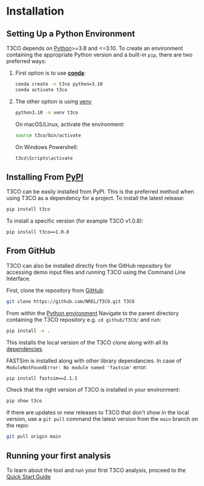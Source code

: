 # Installation
## Setting Up a Python Environment <a name="setting-up-env"></a>
T3CO depends on [Python](https://www.python.org/downloads/)>=3.8 and <=3.10. To create an environment containing the appropriate Python version and a built-in `pip`, there are two preferred ways:

1. First option is to use [**conda**](https://docs.conda.io/projects/conda/en/latest/user-guide/install/index.html):

    ```bash
    conda create -n t3co python=3.10
    conda activate t3co
    ```

2. The other option is using [venv](https://docs.python.org/3/library/venv.html)

    ```bash
    python3.10 -m venv t3co
    ```

    On macOS/Linux, activate the environment:

    ```bash
    source t3co/bin/activate
    ```

    On Windows Powershell:
    
    ```bash
    t3co\Scripts\activate
    ```

## Installing From [PyPI](https://pypi.org/project/t3co/)
T3CO can be easily installed from PyPI. This is the preferred method when using T3CO as a dependency for a project. To install the latest release:
```bash
pip install t3co
```

To install a specific version (for example T3CO v1.0.8):
```bash
pip install t3co==1.0.8
```

## From GitHub
T3CO can also be installed directly from the GitHub repository for accessing demo input files and running T3CO using the Command Line Interface.

First, clone the repository from [GitHub](https://github.com/NREL/T3CO):
```bash
git clone https://github.com/NREL/T3CO.git T3CO
```

From within the [Python environment](#setting-up-env) Navigate to the parent directory containing the T3CO repository e.g. `cd github/T3CO/` and run:
```bash
pip install -e .
```
This installs the local version of the T3CO clone along with all its [dependencies](https://github.com/NREL/T3CO/blob/29b0e848360b3b2de84b555bf52c52bf6e76134e/requirements.txt).

FASTSim is installed along with other library dependancies. In case of `ModuleNotFoundError: No module named 'fastsim'` error:
```bash
pip install fastsim==2.1.1
```

Check that the right version of T3CO is installed in your environment:
```bash
pip show t3co
```

If there are updates or new releases to T3CO that don't show in the local version, use a `git pull` command the latest version from the `main` branch on the repo:
```bash
git pull origin main
```

## Running your first analysis
To learn about the tool and run your first T3CO analysis, proceed to the [Quick Start Guide](./quick_start.md)